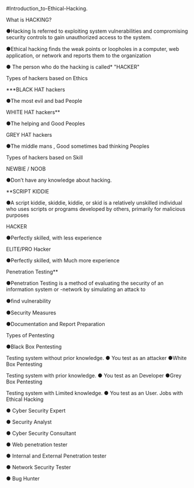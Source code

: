 #Introduction_to-Ethical-Hacking.

What is HACKING?

●Hacking Is referred to exploiting system vulnerabilities and compromising security controls to gain unauthorized access to the system.

●Ethical hacking ﬁnds the weak points or loopholes in a computer, web application, or network and reports them to the organization

●  The person who do the hacking is called* "HACKER"

Types of hackers based on Ethics

***BLACK HAT hackers

●The most evil and bad People

WHITE HAT hackers**

●The helping and Good Peoples

GREY HAT hackers

●The middle mans , Good sometimes bad thinking Peoples

Types of hackers based on Skill

NEWBIE / NOOB

●Don’t have any knowledge about hacking.

**SCRIPT KIDDIE

●A script kiddie, skiddie, kiddie, or skid is a relatively unskilled individual who uses scripts or programs developed by others, primarily for malicious purposes

HACKER

●Perfectly skilled, with less experience

ELITE/PRO Hacker

●Perfectly skilled, with Much more experience

Penetration Testing**

●Penetration Testing is a method of evaluating the security of an information system or -network by simulating an attack to

●ﬁnd vulnerability

●Security Measures

●Documentation and Report Preparation

Types of Pentesting

●Black Box Pentesting

Testing system without prior knowledge. ● You test as an attacker
●White Box Pentesting

Testing system with prior knowledge. ● You test as an Developer
●Grey Box Pentesting

Testing system with Limited knowledge. ● You test as an User.
Jobs with Ethical Hacking

● Cyber Security Expert

● Security Analyst

● Cyber Security Consultant

● Web penetration tester

● Internal and External Penetration tester

● Network Security Tester

● Bug Hunter